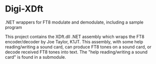 # Digi-XDft
.NET wrappers for FT8 modulate and demodulate, including a sample program

This project contains the XDft.dll .NET assembly which wraps the FT8 encoder/decoder by Joe Taylor, K1JT. This assembly,
with some help reading/writing a sound card, can produce FT8 tones on a sound card, or decode received FT8 tones into text.
The "help reading/writing a sound card" is found in a submodule.
